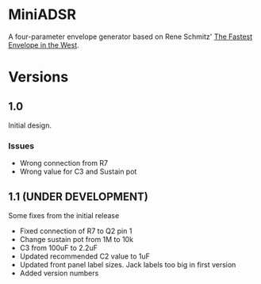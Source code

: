 # MiniADSR

A four-parameter envelope generator based on Rene Schmitz' [The Fastest Envelope in the West](https://www.schmitzbits.de/adsr.html).


# Versions

## 1.0
Initial design.

### Issues
- Wrong connection from R7
- Wrong value for C3 and Sustain pot

## 1.1 (UNDER DEVELOPMENT)
Some fixes from the initial release

- Fixed connection of R7 to Q2 pin 1
- Change sustain pot from 1M to 10k
- C3 from 100uF to 2.2uF
- Updated recommended C2 value to 1uF
- Updated front panel label sizes. Jack labels too big in first version
- Added version numbers

<!-- \*"Not validated" means I haven't built the new design myself yet nor have I received news that it is indeed working. -->

